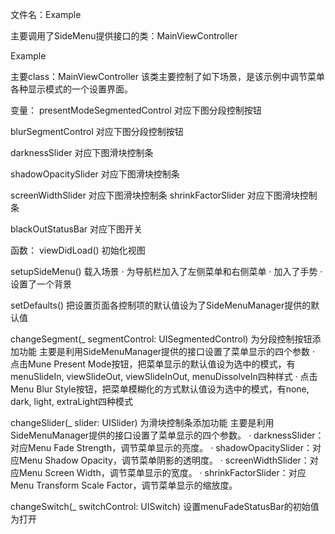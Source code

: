 文件名：Example

主要调用了SideMenu提供接口的类：MainViewController

Example




主要class：MainViewController
该类主要控制了如下场景，是该示例中调节菜单各种显示模式的一个设置界面。























变量：
presentModeSegmentedControl 对应下图分段控制按钮

blurSegmentControl 对应下图分段控制按钮

darknessSlider 对应下图滑块控制条

shadowOpacitySlider 对应下图滑块控制条

screenWidthSlider 对应下图滑块控制条
shrinkFactorSlider 对应下图滑块控制条

blackOutStatusBar  对应下图开关


函数：
viewDidLoad()
初始化视图

setupSideMenu()
载入场景
· 为导航栏加入了左侧菜单和右侧菜单
· 加入了手势
· 设置了一个背景

setDefaults()
把设置页面各控制项的默认值设为了SideMenuManager提供的默认值

changeSegment(_ segmentControl: UISegmentedControl)
为分段控制按钮添加功能
主要是利用SideMenuManager提供的接口设置了菜单显示的四个参数
· 点击Mune Present Mode按钮，把菜单显示的默认值设为选中的模式，有menuSlideIn, viewSlideOut, viewSlideInOut, menuDissolveIn四种样式
· 点击Menu Blur Style按钮，把菜单模糊化的方式默认值设为选中的模式，有none, dark, light, extraLight四种模式

changeSlider(_ slider: UISlider)
为滑块控制条添加功能
主要是利用SideMenuManager提供的接口设置了菜单显示的四个参数。
· darknessSlider：对应Menu Fade Strength，调节菜单显示的亮度。
· shadowOpacitySlider：对应Menu Shadow Opacity，调节菜单阴影的透明度。
· screenWidthSlider：对应Menu Screen Width，调节菜单显示的宽度。
· shrinkFactorSlider：对应Menu Transform Scale Factor，调节菜单显示的缩放度。

changeSwitch(_ switchControl: UISwitch)
设置menuFadeStatusBar的初始值为打开
